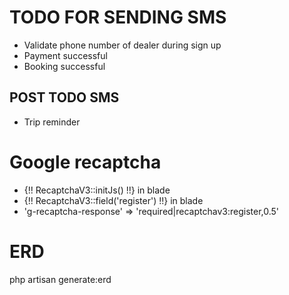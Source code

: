  


# TODO FOR SENDING SMS
- Validate phone number of dealer during sign up
- Payment successful 
- Booking successful
## POST TODO SMS
- Trip reminder

# Google recaptcha
- {!! RecaptchaV3::initJs() !!} in blade
- {!! RecaptchaV3::field('register') !!} in blade
- 'g-recaptcha-response' => 'required|recaptchav3:register,0.5'

# ERD
php artisan generate:erd